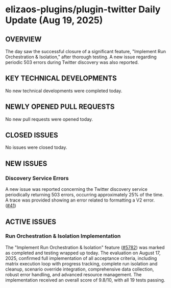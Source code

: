 # elizaos-plugins/plugin-twitter Daily Update (Aug 19, 2025)
## OVERVIEW 
The day saw the successful closure of a significant feature, "Implement Run Orchestration & Isolation," after thorough testing. A new issue regarding periodic 503 errors during Twitter discovery was also reported.

## KEY TECHNICAL DEVELOPMENTS
No new technical developments were completed today.

## NEWLY OPENED PULL REQUESTS
No new pull requests were opened today.

## CLOSED ISSUES
No issues were closed today.

## NEW ISSUES
### Discovery Service Errors
A new issue was reported concerning the Twitter discovery service periodically returning 503 errors, occurring approximately 25% of the time. A trace was provided showing an error related to formatting a V2 error. ([#41](https://github.com/elizaos-plugins/plugin-twitter/issues/41))

## ACTIVE ISSUES
### Run Orchestration & Isolation Implementation
The "Implement Run Orchestration & Isolation" feature ([#5782](https://github.com/elizaos-plugins/plugin-twitter/issues/5782)) was marked as completed and testing wrapped up today. The evaluation on August 17, 2025, confirmed full implementation of all acceptance criteria, including matrix execution loop with progress tracking, complete run isolation and cleanup, scenario override integration, comprehensive data collection, robust error handling, and advanced resource management. The implementation received an overall score of 9.8/10, with all 19 tests passing.